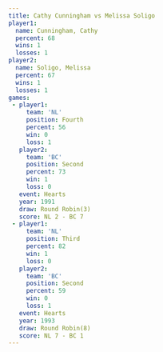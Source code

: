 ```yaml
---
title: Cathy Cunningham vs Melissa Soligo
player1:                 
  name: Cunningham, Cathy
  percent: 68            
  wins: 1                
  losses: 1              
player2:                 
  name: Soligo, Melissa  
  percent: 67            
  wins: 1                
  losses: 1              
games:
 - player1:          
     team: 'NL'      
     position: Fourth
     percent: 56     
     win: 0          
     loss: 1         
   player2:          
     team: 'BC'      
     position: Second
     percent: 73     
     win: 1          
     loss: 0         
   event: Hearts       
   year: 1991          
   draw: Round Robin(3)
   score: NL 2 - BC 7  
 - player1:         
     team: 'NL'     
     position: Third
     percent: 82    
     win: 1         
     loss: 0        
   player2:          
     team: 'BC'      
     position: Second
     percent: 59     
     win: 0          
     loss: 1         
   event: Hearts       
   year: 1993          
   draw: Round Robin(8)
   score: NL 7 - BC 1  
---
```

